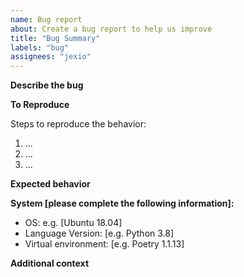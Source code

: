 ```yaml
---
name: Bug report
about: Create a bug report to help us improve
title: "Bug Summary"
labels: "bug"
assignees: "jexio"
---
```


**Describe the bug**

<!-- A clear and concise description of what the bug is. -->

**To Reproduce**

Steps to reproduce the behavior:

1. ...
2. ...
3. ...

**Expected behavior**

<!-- A clear and concise description of what you expected to happen. -->

**System [please complete the following information]:**

-   OS: e.g. [Ubuntu 18.04]
-   Language Version: [e.g. Python 3.8]
-   Virtual environment: [e.g. Poetry 1.1.13]

**Additional context**

<!-- Add any other context about the problem here. -->
